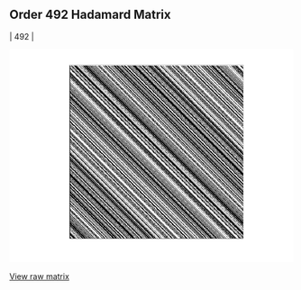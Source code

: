 ## Order 492 Hadamard Matrix

| 492 |

<img src="492.png" class="img-responsive" alt=""> 

[View raw matrix](order492.txt)
